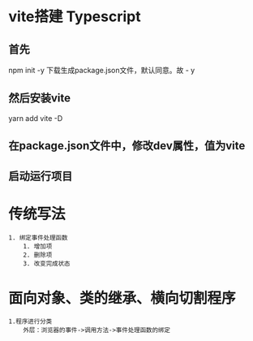 # vite搭建 Typescript

## 首先
npm init -y 下载生成package.json文件，默认同意。故 - y
## 然后安装vite
yarn add vite -D
## 在package.json文件中，修改dev属性，值为vite
## 启动运行项目


# 传统写法
    1. 绑定事件处理函数
        1. 增加项
        2. 删除项
        3. 改变完成状态
# 面向对象、类的继承、横向切割程序
    1.程序进行分类
        外层：浏览器的事件->调用方法->事件处理函数的绑定

